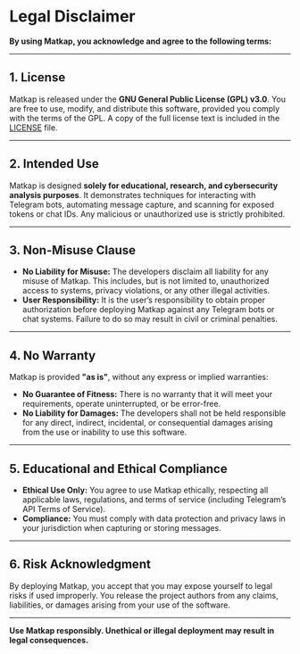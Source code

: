 # Legal Disclaimer

**By using Matkap, you acknowledge and agree to the following terms:**

---

## 1. License

Matkap is released under the **GNU General Public License (GPL) v3.0**. You are free to use, modify, and distribute this software, provided you comply with the terms of the GPL. A copy of the full license text is included in the [LICENSE](LICENSE) file.

---

## 2. Intended Use

Matkap is designed **solely for educational, research, and cybersecurity analysis purposes**. It demonstrates techniques for interacting with Telegram bots, automating message capture, and scanning for exposed tokens or chat IDs. Any malicious or unauthorized use is strictly prohibited.

---

## 3. Non-Misuse Clause

* **No Liability for Misuse:** The developers disclaim all liability for any misuse of Matkap. This includes, but is not limited to, unauthorized access to systems, privacy violations, or any other illegal activities.
* **User Responsibility:** It is the user’s responsibility to obtain proper authorization before deploying Matkap against any Telegram bots or chat systems. Failure to do so may result in civil or criminal penalties.

---

## 4. No Warranty

Matkap is provided **"as is"**, without any express or implied warranties:

* **No Guarantee of Fitness:** There is no warranty that it will meet your requirements, operate uninterrupted, or be error-free.
* **No Liability for Damages:** The developers shall not be held responsible for any direct, indirect, incidental, or consequential damages arising from the use or inability to use this software.

---

## 5. Educational and Ethical Compliance

* **Ethical Use Only:** You agree to use Matkap ethically, respecting all applicable laws, regulations, and terms of service (including Telegram’s API Terms of Service).
* **Compliance:** You must comply with data protection and privacy laws in your jurisdiction when capturing or storing messages.

---

## 6. Risk Acknowledgment

By deploying Matkap, you accept that you may expose yourself to legal risks if used improperly. You release the project authors from any claims, liabilities, or damages arising from your use of the software.

---

**Use Matkap responsibly. Unethical or illegal deployment may result in legal consequences.**
